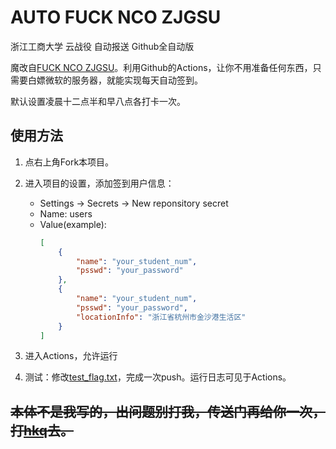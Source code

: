 # AUTO FUCK NCO ZJGSU

浙江工商大学 云战役 自动报送 Github全自动版

魔改自[FUCK NCO ZJGSU](https://github.com/Hukeqing/FUCK-NCO-ZJGSU)。利用Github的Actions，让你不用准备任何东西，只需要白嫖微软的服务器，就能实现每天自动签到。

默认设置凌晨十二点半和早八点各打卡一次。

## 使用方法

1. 点右上角Fork本项目。

2. 进入项目的设置，添加签到用户信息：
     - Settings -> Secrets -> New reponsitory secret
     - Name: users
     - Value(example):
        ````Json
        [
            {
                "name": "your_student_num",
                "psswd": "your_password"
            },
            {
                "name": "your_student_num",
                "psswd": "your_password",
                "locationInfo": "浙江省杭州市金沙港生活区"
            }
        ]
        ````

3. 进入Actions，允许运行

4. 测试：修改[test_flag.txt](https://github.com/yujianke100/AUTO-FXCK-NCO-ZJGSU/test_flag.txt)，完成一次push。运行日志可见于Actions。

## ~~本体不是我写的，出问题别打我，传送门再给你一次，打[hkq](https://github.com/Hukeqing/FUCK-NCO-ZJGSU)去。~~


